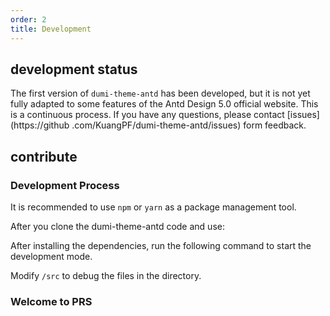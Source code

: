 ```yaml
---
order: 2
title: Development
---
```


## development status

The first version of `dumi-theme-antd` has been developed, but it is not yet fully adapted to some features of the Antd Design 5.0 official website. This is a continuous process. If you have any questions, please contact [issues](https://github .com/KuangPF/dumi-theme-antd/issues) form feedback.

## contribute

### Development Process

It is recommended to use `npm` or `yarn` as a package management tool.

After you clone the dumi-theme-antd code and use: <InstallDependencies npm='$ npm install' yarn='$ yarn'></InstallDependencies>

After installing the dependencies, run the following command to start the development mode. <InstallDependencies npm='$ npm run docs' yarn='$ yarn docs'></InstallDependencies>

Modify `/src` to debug the files in the directory.

### Welcome to PRS
